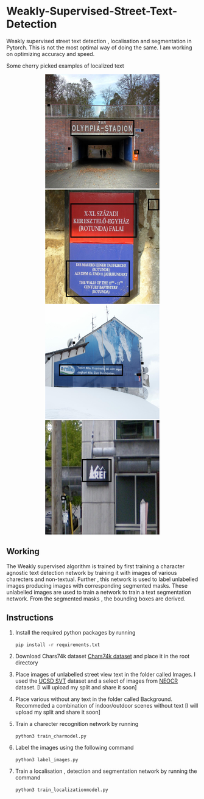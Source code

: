 # Weakly-Supervised-Street-Text-Detection
Weakly supervised street text detection , localisation and segmentation in Pytorch. This is not the most optimal way of doing the same. I am working on optimizing accuracy and speed.

Some cherry picked examples of localized text

<div style="text-align:center">
<img src="art/1.jpg" width="300px" height="300px" padding="50px"></img>
<img src="art/2.jpg" width="300px" height="300px" padding="50px"></img>
<img src="art/3.jpg" width="300px" height="300px" padding="50px"></img>
<img src="art/4.jpg" width="300px" height="300px" padding="50px"></img>
</div>

## Working
<p text-align="justify">The Weakly supervised algorithm is trained by first training a character agnostic text detection network by training it with images of various charecters and non-textual. Further , this network is used to label unlabelled images producing images with corresponding segmented masks. These unlabelled images are used to train a network to train a text segmentation network. From the segmented masks , the bounding boxes are derived.</p>

## Instructions

1. Install the required python packages by running

   ```pip install -r requirements.txt```

2. Download Chars74k dataset <a target="_blank" href="http://www.ee.surrey.ac.uk/CVSSP/demos/chars74k/">Chars74k dataset</a> and place it in the root directory
3. Place images of unlabelled street view text in the folder called Images. I used the <a target="_blank" href="http://vision.ucsd.edu/~kai/svt/">UCSD SVT</a> dataset and a select of images from <a target="_blank" href="http://www.iapr-tc11.org/mediawiki/index.php/NEOCR:_Natural_Environment_OCR_Dataset">NEOCR</a> dataset. [I will upload my split and share it soon]
4. Place various without any text in the folder called Background. Recommeded a combination of indoor/outdoor scenes without text [I will upload my split and share it soon]
5. Train a charecter recognition network by running

   ```python3 train_charmodel.py```

6. Label the images using the following command

   ```python3 label_images.py```

7. Train a localisation , detection and segmentation network by running the command

   ```python3 train_localizationmodel.py```
